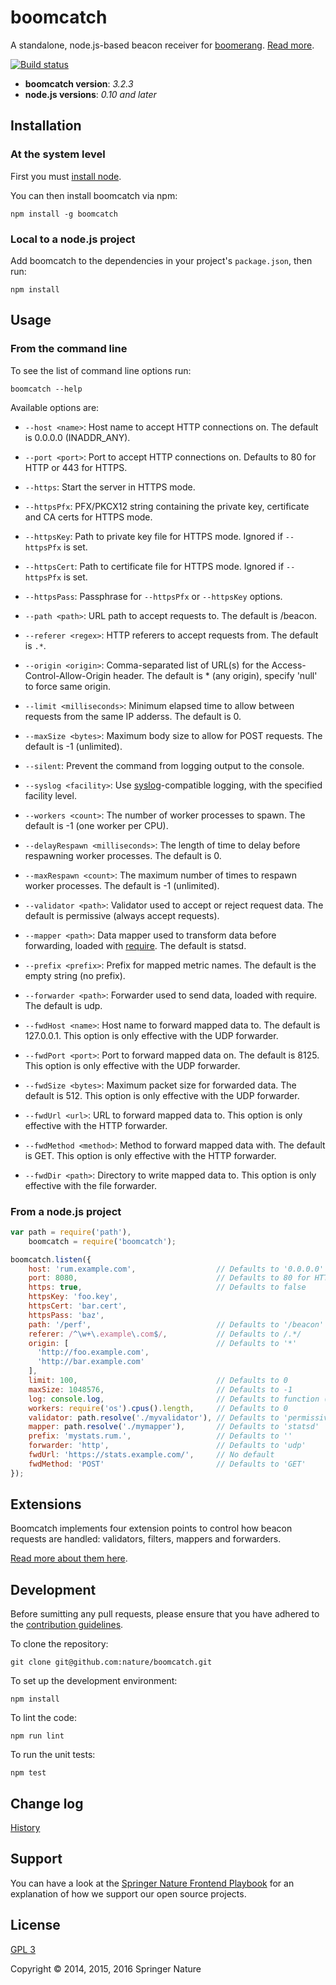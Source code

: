 # boomcatch

A standalone,
node.js-based
beacon receiver for [boomerang].
[Read more][blog].

[![Build status][ci-image]][ci-status]

* **boomcatch version**: *3.2.3*
* **node.js versions**: *0.10 and later*

## Installation

### At the system level

First you must
[install node][node].

You can then
install boomcatch via npm:

```
npm install -g boomcatch
```

### Local to a node.js project

Add boomcatch
to the dependencies
in your project's `package.json`,
then run:

```
npm install
```

## Usage

### From the command line

To see
the list of command line options
run:

```
boomcatch --help
```

Available options are:

* `--host <name>`:
  Host name to accept HTTP connections on.
  The default is 0.0.0.0 (INADDR_ANY).

* `--port <port>`:
  Port to accept HTTP connections on.
  Defaults to
  80 for HTTP or
  443 for HTTPS.

* `--https`:
  Start the server
  in HTTPS mode.

* `--httpsPfx`:
  PFX/PKCX12 string
  containing the private key,
  certificate and
  CA certs
  for HTTPS mode.

* `--httpsKey`:
  Path to private key file
  for HTTPS mode.
  Ignored if `--httpsPfx` is set.

* `--httpsCert`:
  Path to certificate file
  for HTTPS mode.
  Ignored if `--httpsPfx` is set.

* `--httpsPass`:
  Passphrase for
  `--httpsPfx` or `--httpsKey` options.

* `--path <path>`:
  URL path to accept requests to.
  The default is /beacon.

* `--referer <regex>`:
  HTTP referers to accept requests from.
  The default is `.*`.

* `--origin <origin>`:
  Comma-separated list of URL(s)
  for the Access-Control-Allow-Origin header.
  The default is * (any origin),
  specify 'null' to force same origin.

* `--limit <milliseconds>`:
  Minimum elapsed time to allow
  between requests from the same IP adderss.
  The default is 0.

* `--maxSize <bytes>`:
  Maximum body size to allow for POST requests.
  The default is -1 (unlimited).

* `--silent`:
  Prevent the command
  from logging output
  to the console.

* `--syslog <facility>`:
  Use [syslog]-compatible logging,
  with the specified facility level.

* `--workers <count>`:
  The number of worker processes to spawn.
  The default is -1
  (one worker per CPU).

* `--delayRespawn <milliseconds>`:
  The length of time to delay
  before respawning worker processes.
  The default is 0.

* `--maxRespawn <count>`:
  The maximum number of times
  to respawn worker processes.
  The default is -1
  (unlimited).

* `--validator <path>`:
  Validator used to accept or reject request data.
  The default is permissive
  (always accept requests).

* `--mapper <path>`:
  Data mapper used to transform data before forwarding,
  loaded with [require].
  The default is statsd.

* `--prefix <prefix>`:
  Prefix for mapped metric names.
  The default is the empty string
  (no prefix).

* `--forwarder <path>`:
  Forwarder used to send data,
  loaded with require.
  The default is udp.

* `--fwdHost <name>`:
  Host name to forward mapped data to.
  The default is 127.0.0.1.
  This option is only effective
  with the UDP forwarder.

* `--fwdPort <port>`:
  Port to forward mapped data on.
  The default is 8125.
  This option is only effective
  with the UDP forwarder.

* `--fwdSize <bytes>`:
  Maximum packet size
  for forwarded data.
  The default is 512.
  This option is only effective
  with the UDP forwarder.

* `--fwdUrl <url>`:
  URL to forward mapped data to.
  This option is only effective
  with the HTTP forwarder.

* `--fwdMethod <method>`:
  Method to forward mapped data with.
  The default is GET.
  This option is only effective
  with the HTTP forwarder.

* `--fwdDir <path>`:
  Directory to write mapped data to.
  This option is only effective
  with the file forwarder.

### From a node.js project

```javascript
var path = require('path'),
    boomcatch = require('boomcatch');

boomcatch.listen({
    host: 'rum.example.com',                  // Defaults to '0.0.0.0' (INADDR_ANY)
    port: 8080,                               // Defaults to 80 for HTTP or 443 for HTTPS
    https: true,                              // Defaults to false
    httpsKey: 'foo.key',
    httpsCert: 'bar.cert',
    httpsPass: 'baz',
    path: '/perf',                            // Defaults to '/beacon'
    referer: /^\w+\.example\.com$/,           // Defaults to /.*/
    origin: [                                 // Defaults to '*'
      'http://foo.example.com',
      'http://bar.example.com'
    ],
    limit: 100,                               // Defaults to 0
    maxSize: 1048576,                         // Defaults to -1
    log: console.log,                         // Defaults to function () {}
    workers: require('os').cpus().length,     // Defaults to 0
    validator: path.resolve('./myvalidator'), // Defaults to 'permissive'
    mapper: path.resolve('./mymapper'),       // Defaults to 'statsd'
    prefix: 'mystats.rum.',                   // Defaults to ''
    forwarder: 'http',                        // Defaults to 'udp'
    fwdUrl: 'https://stats.example.com/',     // No default
    fwdMethod: 'POST'                         // Defaults to 'GET'
});
```

## Extensions

Boomcatch implements
four extension points
to control
how beacon requests
are handled:
validators,
filters,
mappers
and forwarders.

[Read more about them here][extensions].

## Development

Before sumitting any pull requests,
please ensure that you have
adhered to the [contribution guidelines][contrib].

To clone the repository:

```
git clone git@github.com:nature/boomcatch.git
```

To set up the development environment:

```
npm install
```

To lint the code:

```
npm run lint
```

To run the unit tests:

```
npm test
```

## Change log

[History]

## Support

You can have a look at the [Springer Nature Frontend Playbook][support] for an explanation of how we support our open source projects.

## License

[GPL 3][license]

Copyright © 2014, 2015, 2016 Springer Nature

[boomerang]: https://github.com/lognormal/boomerang
[blog]: http://cruft.io/posts/introducing-boomcatch/
[ci-image]: https://secure.travis-ci.org/springernature/boomcatch.png?branch=master
[ci-status]: http://travis-ci.org/#!/springernature/boomcatch
[node]: http://nodejs.org/download/
[syslog]: http://en.wikipedia.org/wiki/Syslog
[require]: http://nodejs.org/api/globals.html#globals_require
[extensions]: doc/extensions.md
[contrib]: CONTRIBUTING.md
[history]: HISTORY.md
[support]: https://github.com/springernature/frontend/blob/master/practices/open-source-support.md
[license]: COPYING

